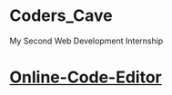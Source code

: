 # Coders_Cave
My Second Web Development Internship

# [Online-Code-Editor](https://1rn21cs056.github.io/CVIP/Online-Code-Editor/)
